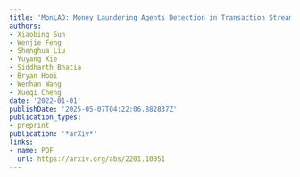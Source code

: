 ```yaml
---
title: 'MonLAD: Money Laundering Agents Detection in Transaction Streams'
authors:
- Xiaobing Sun
- Wenjie Feng
- Shenghua Liu
- Yuyang Xie
- Siddharth Bhatia
- Bryan Hooi
- Wenhan Wang
- Xueqi Cheng
date: '2022-01-01'
publishDate: '2025-05-07T04:22:06.882837Z'
publication_types:
- preprint
publication: '*arXiv*'
links:
- name: PDF
  url: https://arxiv.org/abs/2201.10051
---
```

